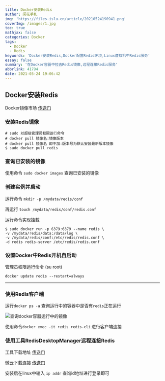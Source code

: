 ```yaml
---
title: Docker安装Redis
author: 闲花手札
img: 'https://files.islu.cn/article/20210524190941.png'
coverImg: /images/1.jpg
toc: true
mathjax: false
categories: Docker
tags:
  - Docker
  - Redis
keywords: 'Docker安装Redis,Docker配置Redis环境,Linux虚拟机中Redis服务'
essay: false
summary: '在Docker容器中拉去Redis镜像,远程连接Redis服务'
abbrlink: 41794
date: 2021-05-24 19:06:42
---
```


## Docker安装Redis

Docker镜像市场 [传送门](https://hub.docker.com/_/redis)

### 安装Redis镜像

```shell
# sudo 以超级管理员权限运行命令
# docker pull 镜像名:镜像版本
# docker pull 镜像名 即不加:版本号为默认安装最新版本镜像
$ sudo docker pull redis
```

### 查询已安装的镜像

使用命令 `sudo docker images` 查询已安装的镜像

### 创建实例并启动

运行命令 `mkdir -p /mydata/redis/conf`

再运行 `touch /mydata/redis/conf/redis.conf`

运行命令实现挂载

```shell
$ sudo docker run -p 6379:6379 --name redis \
-v /mydata/redis/data:/data/log \
-v /mydata/redis/conf:/etc/redis/redis.conf \
-d redis redis-server /etc/redis/redis.conf
```

### 设置Docker中Redis开机自启动

管理员权限运行命令 (su root)

```shell
docker update redis --restart=always
```

------

### 使用Redis客户端

运行`docker ps -a` 查询运行中的容器中是否有`redis`正在运行

![查询docker容器运行中的镜像](https://files.islu.cn/article20210521171736.png)

使用命令`docker exec -it redis redis-cli` 进行客户端连接

### 使用工具RedisDesktopManager远程连接Redis

工具下载地址 [传送门](https://github.com/uglide/RedisDesktopManager/releases/tag/0.9.3)

微云下载连接 [传送门](https://share.weiyun.com/i9rfHd7U)

安装后在linux中输入 `ip addr` 查询id地址进行登录即可

